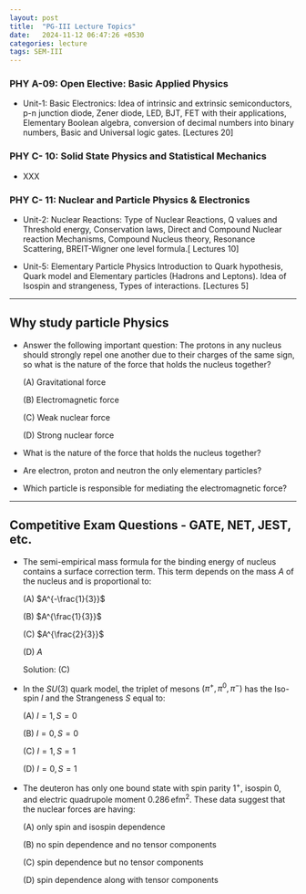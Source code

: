 ```yaml
---
layout: post
title:  "PG-III Lecture Topics"
date:   2024-11-12 06:47:26 +0530
categories: lecture
tags: SEM-III
---
```


<!-- <img src="/SKMU/assets/img/LASER/rate.png" alt="Interaction Process" class="my-custom-class" style="max-width:100%; height:auto;"> -->

### PHY A-09: Open Elective: Basic Applied Physics
- Unit-1: Basic Electronics: Idea of intrinsic and extrinsic semiconductors, p-n junction diode, Zener diode, LED, BJT, FET with their applications, Elementary Boolean algebra, conversion of decimal numbers into binary numbers, Basic and Universal logic gates. [Lectures 20]

### PHY C- 10: Solid State Physics and Statistical Mechanics
- XXX

### PHY C- 11: Nuclear and Particle Physics & Electronics
- Unit-2: Nuclear Reactions: Type of Nuclear Reactions, Q values and Threshold energy, Conservation laws,
Direct and Compound Nuclear reaction Mechanisms, Compound Nucleus theory, Resonance Scattering, BREIT-Wigner one level formula.[ Lectures 10]

- Unit-5: Elementary Particle Physics
Introduction to Quark hypothesis, Quark model and Elementary particles (Hadrons and Leptons).
Idea of Isospin and strangeness, Types of interactions. [Lectures 5]



---

## Why study particle Physics

- Answer the following important question: The protons in any nucleus should strongly repel one another due to their charges of the same sign, so what is the nature of the force that holds the nucleus together?

    (A) Gravitational force

    (B) Electromagnetic force

    (C) Weak nuclear force

    (D) Strong nuclear force

- What is the nature of the force that holds the nucleus together?

- Are electron, proton and neutron the only elementary particles?

- Which particle is responsible for mediating the electromagnetic force?


---

## Competitive Exam Questions - GATE, NET, JEST, etc.

- The semi-empirical mass formula for the binding energy of nucleus contains a surface
correction term. This term depends on the mass $A$ of the nucleus and is proportional to:

    (A) $A^{-\frac{1}{3}}$ 

    (B) $A^{\frac{1}{3}}$

    (C) $A^{\frac{2}{3}}$

    (D) $A$

    Solution: (C) 

- In the $SU(3)$ quark model, the triplet of mesons $(\pi^+, \pi^0,\pi^-)$ has the Iso-spin $I$ and the Strangeness $S$ equal to:

    (A) $I=1, S=0$

    (B) $I=0, S=0$

    (C) $I=1, S=1$

    (D) $I=0, S=1$

- The deuteron has only one bound state with spin parity $1^+$, isospin $0$, and electric quadrupole moment $0.286 \, \text{efm}^2$. These data suggest that the nuclear forces are having:

    (A) only spin and isospin dependence

    (B) no spin dependence and no tensor components

    (C) spin dependence but no tensor components

    (D) spin dependence along with tensor components